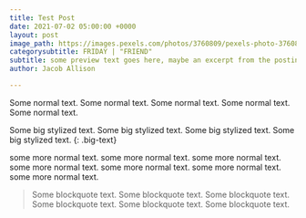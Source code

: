 ```yaml
---
title: Test Post
date: 2021-07-02 05:00:00 +0000
layout: post
image_path: https://images.pexels.com/photos/3760809/pexels-photo-3760809.jpeg?auto=compress&cs=tinysrgb&dpr=2&h=650&w=940
categorysubtitle: FRIDAY | "FRIEND"
subtitle: some preview text goes here, maybe an excerpt from the posting itself.
author: Jacob Allison

---
```

Some normal text. Some normal text. Some normal text. Some normal text. Some normal text. <br>

Some big stylized text. Some big stylized text. Some big stylized text. Some big stylized text. {: .big-text} <br>

some more normal text. some more normal text. some more normal text. some more normal text. some more normal text. some more normal text. some more normal text. <br>

> Some blockquote text. Some blockquote text. Some blockquote text. Some blockquote text. Some blockquote text. Some blockquote text.